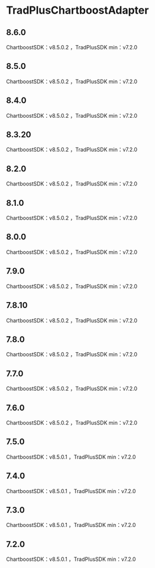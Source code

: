 # TradPlusChartboostAdapter

## 8.6.0

ChartboostSDK：v8.5.0.2 ，TradPlusSDK min：v7.2.0

## 8.5.0

ChartboostSDK：v8.5.0.2 ，TradPlusSDK min：v7.2.0

## 8.4.0

ChartboostSDK：v8.5.0.2 ，TradPlusSDK min：v7.2.0

## 8.3.20

ChartboostSDK：v8.5.0.2 ，TradPlusSDK min：v7.2.0

## 8.2.0

ChartboostSDK：v8.5.0.2 ，TradPlusSDK min：v7.2.0

## 8.1.0

ChartboostSDK：v8.5.0.2 ，TradPlusSDK min：v7.2.0

## 8.0.0

ChartboostSDK：v8.5.0.2 ，TradPlusSDK min：v7.2.0

## 7.9.0

ChartboostSDK：v8.5.0.2 ，TradPlusSDK min：v7.2.0

## 7.8.10

ChartboostSDK：v8.5.0.2 ，TradPlusSDK min：v7.2.0

## 7.8.0

ChartboostSDK：v8.5.0.2 ，TradPlusSDK min：v7.2.0

## 7.7.0

ChartboostSDK：v8.5.0.2 ，TradPlusSDK min：v7.2.0

## 7.6.0

ChartboostSDK：v8.5.0.2 ，TradPlusSDK min：v7.2.0

## 7.5.0

ChartboostSDK：v8.5.0.1 ，TradPlusSDK min：v7.2.0

## 7.4.0

ChartboostSDK：v8.5.0.1 ，TradPlusSDK min：v7.2.0

## 7.3.0

ChartboostSDK：v8.5.0.1 ，TradPlusSDK min：v7.2.0

## 7.2.0

ChartboostSDK：v8.5.0.1 ，TradPlusSDK min：v7.2.0